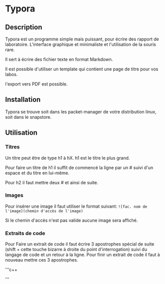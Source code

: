 # Typora

## Description

Typora est un programme simple mais puissant, pour écrire des rapport de laboratoire. L'interface graphique et minimaliste et l'utilisation de la souris rare.

Il sert à écrire des fichier texte en format Markdown.

Il est possible d'utiliser un template qui contient une page de titre pour vos labos.

l'export vers PDF est possible.

## Installation

Typora se trouve soit dans les packet-manager de votre distribution linux, soit dans le snapstore.

## Utilisation

### Titres

Un titre peut être de type h1 à hX. h1 est le titre le plus grand.

Pour faire un titre de h1 il suffit de commencé la ligne par un # suivi d'un espace et du titre en lui-même.

Pour h2 il faut mettre deux # et ainsi de suite.

### Images

Pour insérer une image il faut utiliser le format suivant: `![fac. nom de l'image](chemin d'accès de l'image) `

Si le chemin d'accès n'est pas valide aucune image sera affiché.

### Extraits de code

Pour Faire un extrait de code il faut écrire 3 apostrophes spécial de suite (shift + cette touche bizarre à droite du point d'interrogation) suivi du langage de code et un retour à la ligne. Pour finir un extrait de code il faut à nouveau mettre ces 3 apostrophes.

'''c++

'''